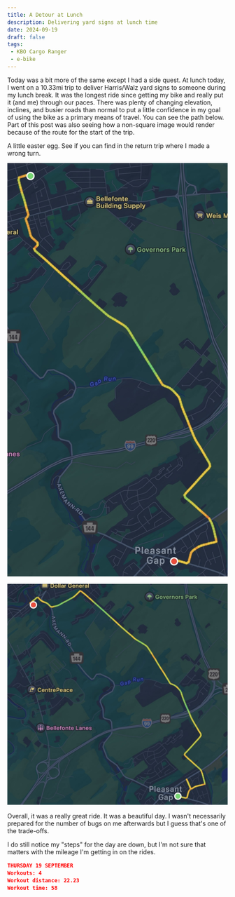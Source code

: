 ```yaml
---
title: A Detour at Lunch
description: Delivering yard signs at lunch time
date: 2024-09-19
draft: false
tags:
 - KBO Cargo Ranger
 - e-bike
---
```

Today was a bit more of the same except I had a side quest. At lunch today, I went on a 10.33mi trip to deliver Harris/Walz yard signs to someone during my lunch break. It was the longest ride since getting my bike and really put it (and me) through our paces. There was plenty of changing elevation, inclines, and busier roads than normal to put a little confidence in my goal of using the bike as a primary means of travel. You can see the path below. Part of this post was also seeing how a non-square image would render because of the route for the start of the trip.

A little easter egg. See if you can find in the return trip where I made a wrong turn.

![Image from bikemap of ride to work](images/BFTtoPG.jpg)

![Image from bikemap of ride to work](images/PGtoBFT.jpg)

Overall, it was a really great ride. It was a beautiful day. I wasn't necessarily prepared for the number of bugs on me afterwards but I guess that's one of the trade-offs.

I do still notice my "steps" for the day are down, but I'm not sure that matters with the mileage I'm getting in on the rides.

```json
THURSDAY 19 SEPTEMBER
Workouts: 4
Workout distance: 22.23
Workout time: 58
```
